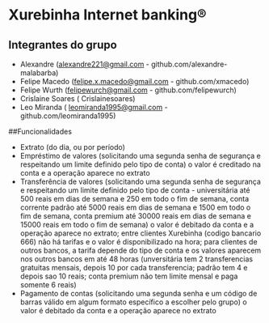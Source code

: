 # Xurebinha Internet banking®

## Integrantes do grupo

- Alexandre (alexandre221@gmail.com - github.com/alexandre-malabarba)
- Felipe Macedo (felipe.x.macedo@gmail.com - github.com/xmacedo)
- Felipe Wurth (felipewurch@gmail.com - github.com/felipewurch)
- Crislaine Soares ( Crislainesoares)
- Leo Miranda ( leomiranda1995@gmail.com - github.com/leomiranda1995)

##Funcionalidades
- Extrato (do dia, ou por período)
- Empréstimo de valores (solicitando uma segunda senha de segurança e respeitando um limite definido pelo tipo de conta) o valor é creditado na conta e a operação aparece no extrato
- Transferência de valores (solicitando uma segunda senha de segurança e respeitando um limite definido pelo tipo de conta - universitária até 500 reais em dias de semana e 250 em todo o fim de semana, conta corrente padrão até 5000 reais em dias de semana e 1500 em todo o fim de semana, conta premium até 30000 reais em dias de semana e 15000 reais em todo o fim de semana) o valor é debitado da conta e a operação aparece no extrato; entre clientes Xurebinha (codigo bancario 666) não há tarifas e o valor é disponibilizado na hora; para clientes de outros bancos, a tarifa depende do tipo de conta e os valores aparecem nos outros bancos em até 48 horas (unversitária tem 2 transferencias gratuitas mensais, depois 10 por cada transferencia; padrão tem 4 e depois sao 10 reais; conta premium não tem limite mensal e paga somente 6 reais)
- Pagamento de contas (solicitando uma segunda senha e um código de barras válido em algum formato específico a escolher pelo grupo) o valor é debitado da conta e a operação aparece no extrato